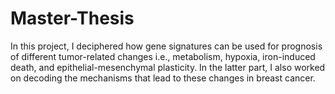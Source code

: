 # Master-Thesis
In this project, I deciphered how gene signatures can be used for prognosis of different tumor-related changes i.e., metabolism, hypoxia, iron-induced death, and epithelial-mesenchymal plasticity. In the latter part, I also worked on decoding the mechanisms that lead to these changes in breast cancer.
